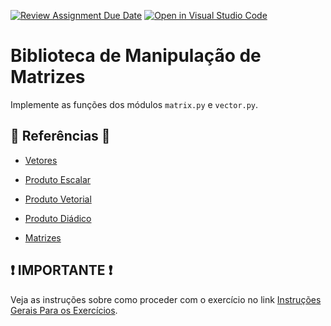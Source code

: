 [![Review Assignment Due Date](https://classroom.github.com/assets/deadline-readme-button-24ddc0f5d75046c5622901739e7c5dd533143b0c8e959d652212380cedb1ea36.svg)](https://classroom.github.com/a/broR3S_G)
[![Open in Visual Studio Code](https://classroom.github.com/assets/open-in-vscode-718a45dd9cf7e7f842a935f5ebbe5719a5e09af4491e668f4dbf3b35d5cca122.svg)](https://classroom.github.com/online_ide?assignment_repo_id=11276439&assignment_repo_type=AssignmentRepo)
# Biblioteca de Manipulação de Matrizes

Implemente as funções dos módulos `matrix.py` e `vector.py`.

## 📖 Referências 📖

- [Vetores](<https://pt.wikipedia.org/wiki/Vetor_(matem%C3%A1tica)>)
- [Produto Escalar](https://pt.wikipedia.org/wiki/Produto_escalar)
- [Produto Vetorial](https://pt.wikipedia.org/wiki/Produto_vetorial)
- [Produto Diádico](https://pt.wikipedia.org/wiki/Produto_di%C3%A1dico)

- [Matrizes](<https://pt.wikipedia.org/wiki/Matriz_(matem%C3%A1tica)>)

## ❗ IMPORTANTE ❗

Veja as instruções sobre como proceder com o exercício no link [Instruções Gerais Para os Exercícios](https://github.com/ProfRonan/python-exercise-instructions).
